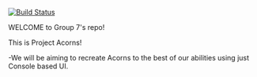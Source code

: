 [![Build Status](https://travis-ci.org/UHSDFall17/project7.svg?branch=master)](https://travis-ci.org/UHSDFall17/project7)

WELCOME to Group 7's repo!

This is Project Acorns!

-We will be aiming to recreate Acorns to the 
 best of our abilities using just Console based UI.
